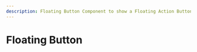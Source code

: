 ```yaml
---
description: Floating Button Component to show a Floating Action Button.
---
```


# Floating Button

